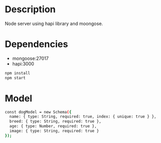 # Description
Node server using hapi library and moongose.

# Dependencies
- mongoose:27017
- hapi:3000


```sh
npm install
npm start
```

# Model

```sh
const dogModel = new Schema({
  name: { type: String, required: true, index: { unique: true } },
  breed: { type: String, required: true },
  age: { type: Number, required: true },
  image: { type: String, required: true }
});
```
